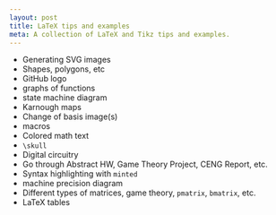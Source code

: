 ```yaml
---
layout: post
title: LaTeX tips and examples
meta: A collection of LaTeX and Tikz tips and examples.
---
```


* Generating SVG images
* Shapes, polygons, etc
* GitHub logo
* graphs of functions
* state machine diagram
* Karnough maps
* Change of basis image(s)
* macros
* Colored math text
* `\skull`
* Digital circuitry
* Go through Abstract HW, Game Theory Project, CENG Report, etc.
* Syntax highlighting with `minted`
* machine precision diagram
* Different types of matrices, game theory, `pmatrix`, `bmatrix`, etc.
* LaTeX tables
